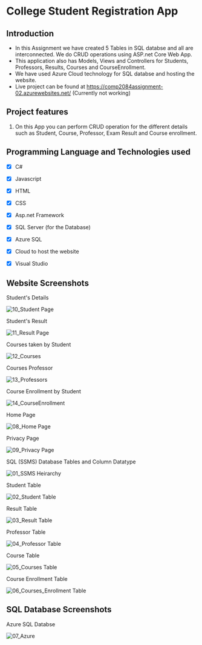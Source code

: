 # College Student Registration App
 
 ## Introduction
 - In this Assignment we have created 5 Tables in SQL databse and all are interconnected. We do CRUD operations using ASP.net Core Web App.
 - This application also has Models, Views and Controllers for Students, Professors, Results, Courses and CourseEnrollment.
 - We have used Azure Cloud technology for SQL databse and hosting the website.
 - Live project can be found at https://comp2084assignment-02.azurewebsites.net/ (Currently not working)
 
 
 ## Project features
 1. On this App you can perform CRUD operation for the different details such as Student, Course, Professor, Exam Result and Course enrollment.
 
  
## Programming Language and Technologies used
 
 - [x] C#
 - [x] Javascript
 - [x] HTML
 - [x] CSS
 - [x] Asp.net Framework
 - [x] SQL Server (for the Database)
 - [x] Azure SQL
 - [x] Cloud to host the website 
 - [x] Visual Studio
 

## Website Screenshots

Student's Details

![10_Student Page](https://user-images.githubusercontent.com/75551627/161448963-f8d883e6-a5ff-4043-a305-4edeac79e1ac.JPG)

Student's Result

![11_Result Page](https://user-images.githubusercontent.com/75551627/161448979-12185bdf-8375-491f-891f-bf25a0b0b127.JPG)

Courses taken by Student

![12_Courses](https://user-images.githubusercontent.com/75551627/161448987-719b9048-3516-4391-8e87-e6a1ee2f9065.JPG)

Courses Professor

![13_Professors](https://user-images.githubusercontent.com/75551627/161448995-20ded537-b576-4231-9ab9-3ef33dab356e.JPG)

Course Enrollment by Student

![14_CourseEnrollment](https://user-images.githubusercontent.com/75551627/161449007-14098c62-947b-49b4-aabb-9da5b2060e39.JPG)

Home Page

![08_Home Page](https://user-images.githubusercontent.com/75551627/161448938-e6d80bbb-6908-4505-83bd-2236a1181ef0.JPG)

Privacy Page

![09_Privacy Page](https://user-images.githubusercontent.com/75551627/161448948-ab6d04e2-45a9-4874-9de9-87542beac3ae.JPG)

SQL (SSMS) Database Tables and Column Datatype

![01_SSMS Heirarchy](https://user-images.githubusercontent.com/75551627/161448866-f3d5faa5-e4b8-4f82-ac6a-eff8ecbaadc1.JPG)

Student Table

![02_Student Table](https://user-images.githubusercontent.com/75551627/161448876-f6e57f92-97f9-42eb-a0e2-bf5377f6605c.JPG)

Result Table

![03_Result Table](https://user-images.githubusercontent.com/75551627/161448882-8ba33589-3819-4781-93e9-2531b47f4846.JPG)

Professor Table

![04_Professor Table](https://user-images.githubusercontent.com/75551627/161448886-ed07a823-0d5b-4dd0-9285-a16eef0644ab.JPG)

Course Table

![05_Courses Table](https://user-images.githubusercontent.com/75551627/161448890-5f63e25d-61b0-4e13-b765-724427be4a6e.JPG)

Course Enrollment Table

![06_Courses_Enrollment Table](https://user-images.githubusercontent.com/75551627/161448898-688c27fa-c842-4538-9298-57690029c3a4.JPG)


## SQL Database Screenshots

Azure SQL Databse

![07_Azure](https://user-images.githubusercontent.com/75551627/161448910-84a45f7f-81e3-4e48-bc7d-37b72bac15bc.JPG)
























